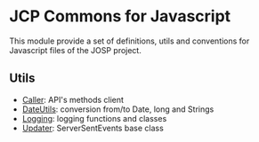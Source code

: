 # JCP Commons for Javascript

This module provide a set of definitions, utils and conventions for Javascript files of the JOSP project.

## Utils

* [Caller](../../src/jcp-commons/Caller.js): API's methods client
* [DateUtils](../../src/jcp-commons/DateUtils.js): conversion from/to Date, long and Strings
* [Logging](../../src/jcp-commons/Logging.js): logging functions and classes
* [Updater](../../src/jcp-commons/Updater.js): ServerSentEvents base class
